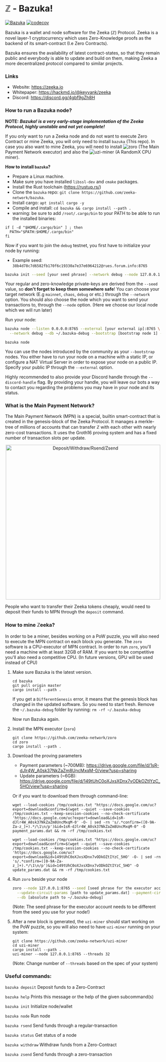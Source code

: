 # ℤ - Bazuka!

[![Bazuka](https://github.com/zeeka-network/bazuka/actions/workflows/actions.yml/badge.svg)](https://github.com/zeeka-network/bazuka/actions/workflows/actions.yml)
[![codecov](https://codecov.io/gh/zeeka-network/bazuka/branch/master/graph/badge.svg?token=8XTLET5GQN)](https://codecov.io/gh/zeeka-network/bazuka)

Bazuka is a wallet and node software for the Zeeka (ℤ) Protocol. Zeeka is a novel
layer-1 cryptocurrency which uses Zero-Knowledge proofs as the backend of its
smart-contract (I.e Zero Contracts).

Bazuka ensures the availability of latest contract-states, so that they remain
public and everybody is able to update and build on them, making Zeeka a more
decentralized protocol compared to similar projects.

### Links

 - Website: https://zeeka.io
 - Whitepaper: https://hackmd.io/@keyvank/zeeka
 - Discord: https://discord.gg/4gbf9gZh8H

### How to run a Bazuka node?

**NOTE:** ***Bazuka! is a very early-stage implementation of the Zeeka Protocol,
highly unstable and not yet complete!***

If you only want to run a Zeeka node and do not want to execute Zero Contract or
mine Zeeka, you will only need to install `bazuka` (This repo). In case you also
want to mine Zeeka, you will need to install ![zoro](https://github.com/zeeka-network/zoro)
(The Main Payment Network executor) and also the ![uzi-miner](https://github.com/zeeka-network/uzi-miner)
(A RandomX CPU miner).

**How to install `bazuka`?**

 * Prepare a Linux machine.
 * Make sure you have installed `libssl-dev` and `cmake` packages.
 * Install the Rust toolchain (https://rustup.rs/)
 * Clone the `bazuka` repo: `git clone https://github.com/zeeka-network/bazuka`.
 * Install cargo: `apt install cargo -y`
 * Compile and install: `cd bazuka && cargo install --path .`
 * warning: be sure to add `/root/.cargo/bin` to your PATH to be able to run the installed binaries:
```
if [ -d "$HOME/.cargo/bin" ] ; then
  PATH="$PATH:$HOME/.cargo/bin"
fi
```

Now if you want to join the `debug` testnet, you first have to initialize your
node by running:

 * Example seed: `38b4d78c7d6582fb170f6c19330a7e37e6964212@rues.forum.info:8765`

```sh
bazuka init --seed [your seed phrase] --network debug --node 127.0.0.1:8765
```

Your regular and zero-knowledge private-keys are derived from the `--seed` value,
so **don't forget to keep them somewhere safe**! You can choose your target network
(E.g `mainnet`, `chaos`, `debug` or etc.) through the `--network` option. You should
also choose the node which you want to send your transactions to, through the
`--node` option. (Here we choose our local node which we will run later)

Run your node:

```sh
bazuka node --listen 0.0.0.0:8765 --external [your external ip]:8765 \
  --network debug --db ~/.bazuka-debug --bootstrap [bootstrap node 1] --bootstrap [bootstrap node 2] ...
```
```
bazuka node
```

You can use the nodes introduced by the community as your `--bootstrap` nodes.
You either have to run your node on a machine with a static IP, or configure a NAT
Virtual Server in order to expose your node on a public IP. Specify your public IP
through the `--external` option.

Highly recommended to also provide your Discord handle through the
`--discord-handle` flag. By providing your handle, you will leave our bots a
way to contact you regarding the problems you may have in your node and its status.

### What is the Main Payment Network?

The Main Payment Network (MPN) is a special, builtin smart-contract that is
created in the genesis-block of the Zeeka Protocol. It manages a merkle-tree of
millions of accounts that can transfer ℤ with each other with nearly zero-cost
transactions. It uses the Groth16 proving system and has a fixed number of
transaction slots per update.

<p align="center">
    <img width="500" src="https://user-images.githubusercontent.com/4275654/188954000-450b32ad-c5e8-4714-9664-3afa40400508.png" alt="Deposit/Withdraw/Rsend/Zsend">
</p>

People who want to transfer their Zeeka tokens cheaply, would need to deposit
their funds to MPN through the `deposit` command.

### How to mine ℤeeka?

In order to be a miner, besides working on a PoW puzzle, you will also need to
execute the MPN contract on each block you generate. The `zoro` software is
a CPU-executor of MPN contract. In order to run `zoro`, you'll need a machine
with at least 32GB of RAM. If you want to be competitive you'll also need a
competitive CPU. (In future versions, GPU will be used instead of CPU)

1. Make sure Bazuka is the latest version.

   ```
   cd bazuka
   git pull origin master
   cargo install --path .
   ```

   If you get a `DifferentGenesis` error, it means that the genesis block has changed
   in the updated software. So you need to start fresh. Remove the `~/.bazuka-debug`
   folder by running: `rm -rf ~/.bazuka-debug`

   Now run Bazuka again.

2. Install the MPN executor (`zoro`)

   ```
   git clone https://github.com/zeeka-network/zoro
   cd zoro
   cargo install --path .
   ```

3. Download the proving parameters

   - Payment parameters (~700MB): https://drive.google.com/file/d/1sR-dJlr4W_A0sk37NkZaZm8UncMxqM-0/view?usp=sharing
   - Update parameters (~6GB): https://drive.google.com/file/d/149tUhC0oXJxsXDnx7vODkOZtIYzC_5HO/view?usp=sharing

   Or if you want to download them through command-line:

   ```
   wget --load-cookies /tmp/cookies.txt "https://docs.google.com/uc?export=download&confirm=$(wget --quiet --save-cookies /tmp/cookies.txt --keep-session-cookies --no-check-certificate 'https://docs.google.com/uc?export=download&id=1sR-dJlr4W_A0sk37NkZaZm8UncMxqM-0' -O- | sed -rn 's/.*confirm=([0-9A-Za-z_]+).*/\1\n/p')&id=1sR-dJlr4W_A0sk37NkZaZm8UncMxqM-0" -O payment_params.dat && rm -rf /tmp/cookies.txt
   ```

   ```
   wget --load-cookies /tmp/cookies.txt "https://docs.google.com/uc?export=download&confirm=$(wget --quiet --save-cookies /tmp/cookies.txt --keep-session-cookies --no-check-certificate 'https://docs.google.com/uc?export=download&id=149tUhC0oXJxsXDnx7vODkOZtIYzC_5HO' -O- | sed -rn 's/.*confirm=([0-9A-Za-z_]+).*/\1\n/p')&id=149tUhC0oXJxsXDnx7vODkOZtIYzC_5HO" -O update_params.dat && rm -rf /tmp/cookies.txt
   ```

4. Run `zoro` beside your node

   ```sh
   zoro --node 127.0.0.1:8765 --seed [seed phrase for the executor account] --network debug \
     --update-circuit-params [path to update_params.dat] --payment-circuit-params [path to payment_params.dat] \
     --db [absolute path to ~/.bazuka-debug]
   ```

   (Note: The seed phrase for the executor account needs to be different from the
   seed you use for your node!)

5. After a new block is generated, the `uzi-miner` should start working on the PoW
  puzzle, so you will also need to have `uzi-miner` running on your system:

   ```
   git clone https://github.com/zeeka-network/uzi-miner
   cd uzi-miner
   cargo install --path .
   uzi-miner --node 127.0.0.1:8765 --threads 32
   ```

   (Note: Change number of `--threads` based on the spec of your system)

### Useful commands:

`bazuka deposit`     Deposit funds to a Zero-Contract

`bazuka help`       Prints this message or the help of the given subcommand(s)

`bazuka init`        Initialize node/wallet

`bazuka node`        Run node

`bazuka rsend`      Send funds through a regular-transaction

`bazuka status`     Get status of a node

`bazuka withdraw`    Withdraw funds from a Zero-Contract

`bazuka zsend`       Send funds through a zero-transaction
